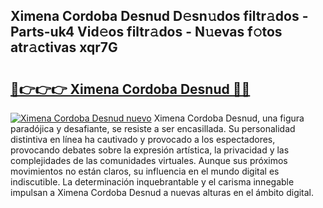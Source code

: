 ## Ximena Cordoba Desnud D𝚎sn𝚞dos filtr𝚊dos - Parts-uk4 Vid𝚎os filtr𝚊dos - N𝚞evas f𝚘tos atr𝚊ctivas xqr7G

# <h2><a href="http://mb37pm.tromn.icu/?c=Ximena+Cordoba+Desnud">🔗👉👉👉 Ximena Cordoba Desnud 🔗🔗</a></h2>

[![Ximena Cordoba Desnud nuevo](https://i.imgur.com/pEAQMta.gif)](http://mb37pm.tromn.icu/?c=Ximena+Cordoba+Desnud)
Ximena Cordoba Desnud, una figura paradójica y desafiante, se resiste a ser encasillada. Su personalidad distintiva en línea ha cautivado y provocado a los espectadores, provocando debates sobre la expresión artística, la privacidad y las complejidades de las comunidades virtuales. Aunque sus próximos movimientos no están claros, su influencia en el mundo digital es indiscutible. La determinación inquebrantable y el carisma innegable impulsan a Ximena Cordoba Desnud a nuevas alturas en el ámbito digital.

